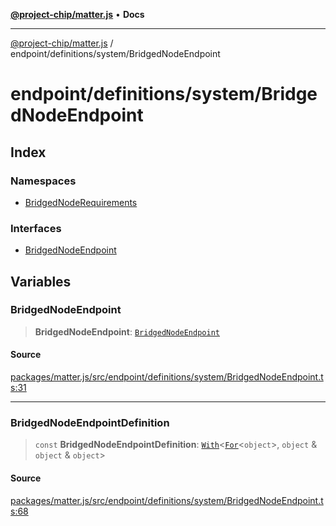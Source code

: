 [**@project-chip/matter.js**](../../../../README.md) • **Docs**

***

[@project-chip/matter.js](../../../../modules.md) / endpoint/definitions/system/BridgedNodeEndpoint

# endpoint/definitions/system/BridgedNodeEndpoint

## Index

### Namespaces

- [BridgedNodeRequirements](namespaces/BridgedNodeRequirements/README.md)

### Interfaces

- [BridgedNodeEndpoint](interfaces/BridgedNodeEndpoint.md)

## Variables

### BridgedNodeEndpoint

> **BridgedNodeEndpoint**: [`BridgedNodeEndpoint`](interfaces/BridgedNodeEndpoint.md)

#### Source

[packages/matter.js/src/endpoint/definitions/system/BridgedNodeEndpoint.ts:31](https://github.com/project-chip/matter.js/blob/7a8cbb56b87d4ccf34bec5a9a95ab40a1711324f/packages/matter.js/src/endpoint/definitions/system/BridgedNodeEndpoint.ts#L31)

***

### BridgedNodeEndpointDefinition

> `const` **BridgedNodeEndpointDefinition**: [`With`](../../../../node/export/-internal-/README.md#withbsb)\<[`For`](../../../../behavior/cluster/export/-internal-/namespaces/EndpointType/README.md#fort)\<`object`\>, `object` & `object` & `object`\>

#### Source

[packages/matter.js/src/endpoint/definitions/system/BridgedNodeEndpoint.ts:68](https://github.com/project-chip/matter.js/blob/7a8cbb56b87d4ccf34bec5a9a95ab40a1711324f/packages/matter.js/src/endpoint/definitions/system/BridgedNodeEndpoint.ts#L68)
